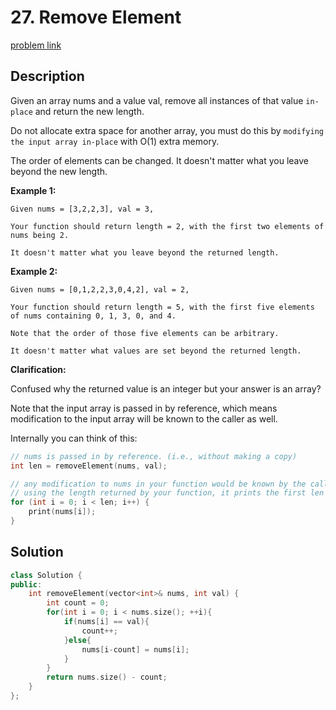 # 27. Remove Element

[problem link](https://leetcode.com/problems/remove-element/)

## Description

Given an array nums and a value val, remove all instances of that value `in-place` and return the new length.

Do not allocate extra space for another array, you must do this by `modifying the input array in-place` with O(1) extra memory.

The order of elements can be changed. It doesn't matter what you leave beyond the new length.

**Example 1:**

```
Given nums = [3,2,2,3], val = 3,

Your function should return length = 2, with the first two elements of nums being 2.

It doesn't matter what you leave beyond the returned length.
```

**Example 2:**

```
Given nums = [0,1,2,2,3,0,4,2], val = 2,

Your function should return length = 5, with the first five elements of nums containing 0, 1, 3, 0, and 4.

Note that the order of those five elements can be arbitrary.

It doesn't matter what values are set beyond the returned length.
```

**Clarification:**

Confused why the returned value is an integer but your answer is an array?

Note that the input array is passed in by reference, which means modification to the input array will be known to the caller as well.

Internally you can think of this:

```cpp
// nums is passed in by reference. (i.e., without making a copy)
int len = removeElement(nums, val);

// any modification to nums in your function would be known by the caller.
// using the length returned by your function, it prints the first len elements.
for (int i = 0; i < len; i++) {
    print(nums[i]);
}
```

## Solution

```cpp
class Solution {
public:
    int removeElement(vector<int>& nums, int val) {
        int count = 0;
        for(int i = 0; i < nums.size(); ++i){
            if(nums[i] == val){
                count++;
            }else{
                nums[i-count] = nums[i];
            }
        }
        return nums.size() - count;
    }
};
```